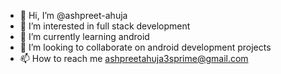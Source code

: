 - 👋 Hi, I’m @ashpreet-ahuja
- 👀 I’m interested in full stack development
- 🌱 I’m currently learning android
- 💞️ I’m looking to collaborate on android development projects
- 📫 How to reach me ashpreetahuja3sprime@gmail.com

<!---
ashpreet-ahuja/ashpreet-ahuja is a ✨ special ✨ repository because its `README.md` (this file) appears on your GitHub profile.
You can click the Preview link to take a look at your changes.
--->
